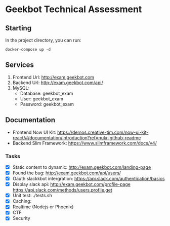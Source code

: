 # Geekbot Technical Assessment

## Starting

In the project directory, you can run:

`docker-compose up -d`

## Services

1. Frontend Url: http://exam.geekbot.com
2. Backend Url: http://exam.geekbot.com/api/
3. MySQL: 
	- Database: geekbot_exam
    - User: geekbot_exam
    - Password: geekbot_exam
## Documentation

- Frontend Now UI Kit: https://demos.creative-tim.com/now-ui-kit-react/#/documentation/introduction?ref=nukr-github-readme
- Backend Slim Framework: https://www.slimframework.com/docs/v4/

### Tasks

- [X] Static content to dynamic: http://exam.geekbot.com/landing-page
- [X] Found the bug: http://exam.geekbot.com/api/users/ 
- [X] Oauth slackkbot intergration: https://api.slack.com/authentication/basics
- [X] Display slack api: http://exam.geekbot.com/profile-page https://api.slack.com/methods/users.profile.get 
- [X] Unit test: ./tests.sh 
- [X] Caching: 
- [X] Realtime (Nodejs or Phoenix)
- [X] CTF 
- [X] Security